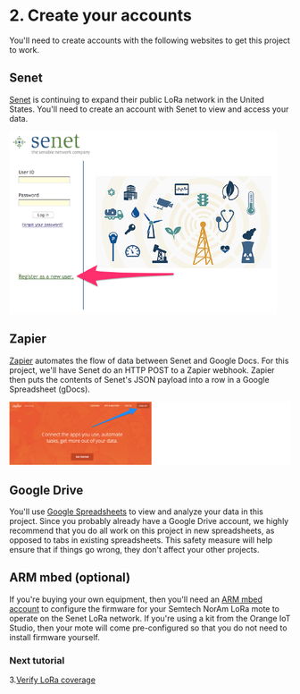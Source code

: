 # 2. Create your accounts
You'll need to create accounts with the following websites to get this project to work.  

## Senet
[Senet](https://portal.senetco.com/) is continuing to expand their public LoRa network in the United States. You'll need to create an account with Senet to view and access your data.  

[ ![Senet portal](Senet_Development_Portal.png) ](https://portal.senetco.com/)  

## Zapier
[Zapier](https://zapier.com) automates the flow of data between Senet and Google Docs. For this project, we'll have Senet do an HTTP POST to a Zapier webhook. Zapier then puts the contents of Senet's JSON payload into a row in a Google Spreadsheet (gDocs). 

[ ![Zapier home](Zapier_home.png) ](https://zapier.com/)

## Google Drive
You'll use [Google Spreadsheets](https://docs.google.com/spreadsheets/u/0/) to view and analyze your data in this project. Since you probably already have a Google Drive account, we highly recommend that you do all work on this project in new spreadsheets, as opposed to tabs in existing spreadsheets.  This safety measure will help ensure that if things go wrong, they don't affect your other projects. 

## ARM mbed (optional)
If you're buying your own equipment, then you'll need an [ARM mbed account](https://developer.mbed.org/account/login/?next=/teams/Senet/code/Senet-NAMote/) to configure the firmware for your Semtech NorAm LoRa mote to operate on the Senet LoRa network.  If you're using a kit from the Orange IoT Studio, then your mote will come pre-configured so that you do not need to install firmware yourself. 

### Next tutorial  
3.[Verify LoRa coverage](3_LoRaCoverage.md) 
